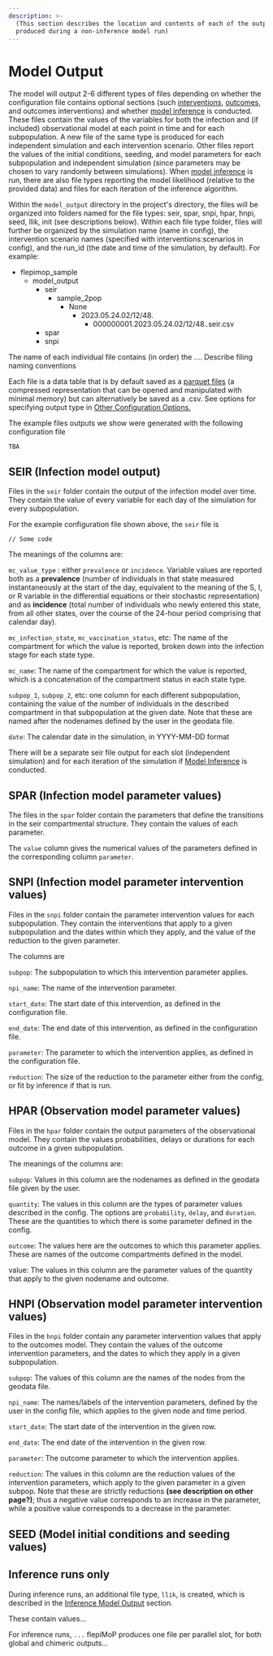 ```yaml
---
description: >-
  (This section describes the location and contents of each of the output files
  produced during a non-inference model run)
---
```


# Model Output

The model will output 2-6 different types of files depending on whether the configuration file contains optional sections (such [interventions](model-implementation/intervention-templates.md), [outcomes](model-implementation/outcomes-for-compartments.md), and outcomes interventions) and whether [model inference](broken-reference) is conducted. These files contain the values of the variables for both the infection and (if included) observational model at each point in time and for each subpopulation. A new file of the same type is produced for each independent simulation and each intervention scenario. Other files report the values of the initial conditions, seeding, and model parameters for each subpopulation and independent simulation (since parameters may be chosen to vary randomly between simulations). When [model inference](broken-reference) is run, there are also file types reporting the model likelihood (relative to the provided data) and files for each iteration of the inference algorithm.&#x20;

Within the `model_output` directory in the project's directory, the files will be organized into folders named for the file types: seir, spar, snpi, hpar, hnpi, seed, llik, init (see descriptions below). Within each file type folder, files will further be organized by the simulation name (name in config), the intervention scenario names (specified with interventions:scenarios in config), and the run\_id (the date and time of the simulation, by default). For example:

* flepimop\_sample
  * model\_output
    * seir
      * sample\_2pop
        * None
          * 2023.05.24.02/12/48.
            * 000000001.2023.05.24.02/12/48..seir.csv
    * spar
    * snpi

The name of each individual file contains (in order) the .... Describe filing naming conventions

Each file is a data table that is by default saved as a [parquet files](https://parquet.apache.org/) (a compressed representation that can be opened and manipulated with minimal memory) but can alternatively be saved as a .csv. See options for specifying output type in [Other Configuration Options.](model-implementation/other-configuration-options.md)&#x20;

The example files outputs we show were generated with the following configuration file

```
TBA
```

## SEIR (Infection model output)

Files in the `seir` folder contain the output of the infection model over time. They contain the value of every variable for each day of the simulation for every subpopulation.

For the example configuration file shown above, the `seir` file is

```
// Some code
```

The meanings of the columns are:

`mc_value_type` :  either `prevalence` or `incidence`. Variable values are reported both as a **prevalence** (number of individuals in that state measured instantaneously at the start of the day, equivalent to the meaning of the S, I, or R variable in the differential equations or their stochastic representation) and as **incidence** (total number of individuals who newly entered this state, from all other states, over the course of the 24-hour period comprising that calendar day).&#x20;

`mc_infection_state`, `mc_vaccination_status`, etc: The name of the compartment for which the value is reported, broken down into the infection stage for each state type.&#x20;

`mc_name`: The name of the compartment for which the value is reported, which is a concatenation of the compartment status in each state type.

`subpop_1`, `subpop_2`, etc: one column for each different subpopulation, containing the value of the number of individuals in the described compartment in that subpopulation at the given date. Note that these are named after the nodenames defined by the user in the geodata file.

`date`:  The calendar date in the simulation, in YYYY-MM-DD format

There will be a separate seir file output for each slot (independent simulation) and for each iteration of the simulation if [Model Inference](broken-reference) is conducted.&#x20;

## SPAR (Infection model parameter values)

The files in the `spar` folder contain the parameters that define the transitions in the seir compartmental structure. They contain the values of each parameter.&#x20;

The `value` column gives the numerical values of the parameters defined in the corresponding column `parameter`.&#x20;

## SNPI (Infection model parameter intervention values)

Files in the `snpi` folder contain the parameter intervention values for each subpopulation. They contain the interventions that apply to a given subpopulation and the dates within which they apply, and the value of the reduction to the given parameter.&#x20;

The columns are

`subpop`: The subpopulation to which this intervention parameter applies.

`npi_name`: The name of the intervention parameter.

`start_date`: The start date of this intervention, as defined in the configuration file.&#x20;

`end_date`: The end date of this intervention, as defined in the configuration file.&#x20;

`parameter`: The parameter to which the intervention applies, as defined in the configuration file.

`reduction`: The size of the reduction to the parameter either from the config, or fit by inference if that is run.

## HPAR (Observation model parameter values)

Files in the `hpar` folder contain the output parameters of the observational model. They contain the values probabilities, delays or durations for each outcome in a given subpopulation.&#x20;

The meanings of the columns are:

`subpop`: Values in this column are the nodenames as defined in the geodata file given by the user.

`quantity`: The values in this column are the types of parameter values described in the config. The options are `probability`, `delay`, and `duration`. These are the quantities to which there is some parameter defined in the config.

`outcome`: The values here are the outcomes to which this parameter applies. These are names of the outcome compartments defined in the model.

value: The values in this column are the parameter values of the quantity that apply to the given nodename and outcome.&#x20;

## HNPI (Observation model parameter intervention values)

Files in the `hnpi` folder contain any parameter intervention values that apply to the outcomes model. They contain the values of the outcome intervention parameters, and the dates to which they apply in a given subpopulation.&#x20;

`subpop`: The values of this column are the names of the nodes from the geodata file.

`npi_name`: The names/labels of the intervention parameters, defined by the user in the config file, which applies to the given node and time period.

`start_date`: The start date of the intervention in the given row.&#x20;

`end_date`: The end date of the intervention in the given row.&#x20;

`parameter`: The outcome parameter to which the intervention applies.

`reduction`: The values in this column are the reduction values of the intervention parameters, which apply to the given parameter in a given subpop. Note that these are strictly reductions **(see description on other page?)**; thus a negative value corresponds to an increase in the parameter, while a positive value corresponds to a decrease in the parameter.&#x20;

## SEED (Model initial conditions and seeding values)

## Inference runs only

During inference runs, an additional file type, `llik`, is created, which is described in the [Inference Model Output](../model-inference/inference-model-output.md) section.&#x20;

These contain values...&#x20;

For inference runs, `...` flepiMoP produces one file per parallel slot, for both global and chimeric outputs...&#x20;









